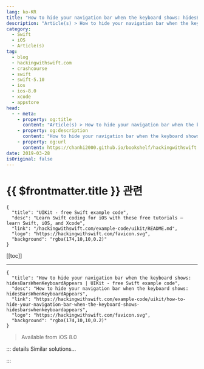 ```yaml
---
lang: ko-KR
title: "How to hide your navigation bar when the keyboard shows: hidesBarsWhenKeyboardAppears"
description: "Article(s) > How to hide your navigation bar when the keyboard shows: hidesBarsWhenKeyboardAppears"
category:
  - Swift
  - iOS
  - Article(s)
tag: 
  - blog
  - hackingwithswift.com
  - crashcourse
  - swift
  - swift-5.10
  - ios
  - ios-8.0
  - xcode
  - appstore
head:
  - - meta:
    - property: og:title
      content: "Article(s) > How to hide your navigation bar when the keyboard shows: hidesBarsWhenKeyboardAppears"
    - property: og:description
      content: "How to hide your navigation bar when the keyboard shows: hidesBarsWhenKeyboardAppears"
    - property: og:url
      content: https://chanhi2000.github.io/bookshelf/hackingwithswift.com/example-code/uikit/how-to-hide-your-navigation-bar-when-the-keyboard-shows-hidesbarswhenkeyboardappears.html
date: 2019-03-28
isOriginal: false
---
```


# {{ $frontmatter.title }} 관련

```component VPCard
{
  "title": "UIKit - free Swift example code",
  "desc": "Learn Swift coding for iOS with these free tutorials – learn Swift, iOS, and Xcode",
  "link": "/hackingwithswift.com/example-code/uikit/README.md",
  "logo": "https://hackingwithswift.com/favicon.svg",
  "background": "rgba(174,10,10,0.2)"
}
```

[[toc]]

---

```component VPCard
{
  "title": "How to hide your navigation bar when the keyboard shows: hidesBarsWhenKeyboardAppears | UIKit - free Swift example code",
  "desc": "How to hide your navigation bar when the keyboard shows: hidesBarsWhenKeyboardAppears",
  "link": "https://hackingwithswift.com/example-code/uikit/how-to-hide-your-navigation-bar-when-the-keyboard-shows-hidesbarswhenkeyboardappears",
  "logo": "https://hackingwithswift.com/favicon.svg",
  "background": "rgba(174,10,10,0.2)"
}
```

> Available from iOS 8.0

<!-- TODO: 작성 -->

<!--
Showing the keyboard on an iPhone dramatically reduces how much space you have available, which is particularly annoying if the user is trying to type into a multi-line text view.

One simple way you can free up space is by setting to true the `hidesBarsWhenKeyboardAppears` property of your navigation controller – that will cause the navigation bar and any toolbars to hide themselves when the keyboard is shown.

Use this code to enable it:

```swift
navigationController?.hidesBarsWhenKeyboardAppears = true
```

-->

::: details Similar solutions…

<!--
/quick-start/swiftui/how-to-hide-the-tab-bar-navigation-bar-or-other-toolbars">How to hide the tab bar, navigation bar, or other toolbars 
/example-code/system/how-to-run-code-when-your-app-is-terminated">How to run code when your app is terminated 
/example-code/uikit/how-to-hide-the-navigation-bar-using-hidesbarsontap">How to hide the navigation bar using hidesBarsOnTap 
/example-code/uikit/how-to-hide-the-navigation-bar-using-hidesbarsonswipe">How to hide the navigation bar using hidesBarsOnSwipe 
/example-code/uikit/how-to-add-a-bar-button-to-a-navigation-bar">How to add a bar button to a navigation bar</a>
-->

:::

